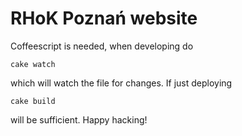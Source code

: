 RHoK Poznań website
===================

Coffeescript is needed, when developing do

    cake watch

which will watch the file for changes. If just deploying 

    cake build

will be sufficient. Happy hacking!
